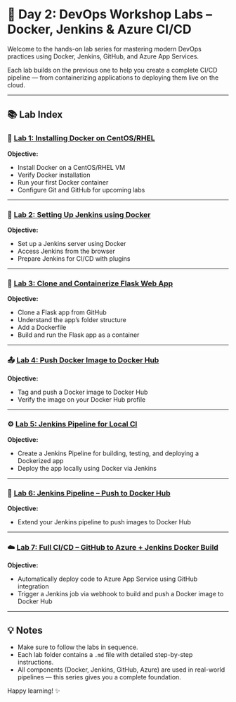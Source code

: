 # 🚀 Day 2: DevOps Workshop Labs – Docker, Jenkins & Azure CI/CD

Welcome to the hands-on lab series for mastering modern DevOps practices using Docker, Jenkins, GitHub, and Azure App Services.

Each lab builds on the previous one to help you create a complete CI/CD pipeline — from containerizing applications to deploying them live on the cloud.

---

## 📚 Lab Index

### 🔧 [Lab 1: Installing Docker on CentOS/RHEL](lab1/lab1.md)
**Objective:**
- Install Docker on a CentOS/RHEL VM
- Verify Docker installation
- Run your first Docker container
- Configure Git and GitHub for upcoming labs

---

### 🔧 [Lab 2: Setting Up Jenkins using Docker](lab2/lab2.md)
**Objective:**
- Set up a Jenkins server using Docker
- Access Jenkins from the browser
- Prepare Jenkins for CI/CD with plugins

---

### 🐍 [Lab 3: Clone and Containerize Flask Web App](lab3/lab3.md)
**Objective:**
- Clone a Flask app from GitHub
- Understand the app’s folder structure
- Add a Dockerfile
- Build and run the Flask app as a container

---

### 📤 [Lab 4: Push Docker Image to Docker Hub](lab4/lab4.md)
**Objective:**
- Tag and push a Docker image to Docker Hub
- Verify the image on your Docker Hub profile

---

### ⚙️ [Lab 5: Jenkins Pipeline for Local CI](lab5/lab5.md)
**Objective:**
- Create a Jenkins Pipeline for building, testing, and deploying a Dockerized app
- Deploy the app locally using Docker via Jenkins

---

### 🔄 [Lab 6: Jenkins Pipeline – Push to Docker Hub](lab6/lab6.md)
**Objective:**
- Extend your Jenkins pipeline to push images to Docker Hub

---

### ☁️ [Lab 7: Full CI/CD – GitHub to Azure + Jenkins Docker Build](lab7/lab7.md)
**Objective:**
- Automatically deploy code to Azure App Service using GitHub integration
- Trigger a Jenkins job via webhook to build and push a Docker image to Docker Hub

---

## 💡 Notes
- Make sure to follow the labs in sequence.
- Each lab folder contains a `.md` file with detailed step-by-step instructions.
- All components (Docker, Jenkins, GitHub, Azure) are used in real-world pipelines — this series gives you a complete foundation.

Happy learning! ✨
